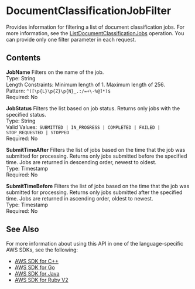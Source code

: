 # DocumentClassificationJobFilter<a name="API_DocumentClassificationJobFilter"></a>

Provides information for filtering a list of document classification jobs\. For more information, see the [ListDocumentClassificationJobs](API_ListDocumentClassificationJobs.md) operation\. You can provide only one filter parameter in each request\.

## Contents<a name="API_DocumentClassificationJobFilter_Contents"></a>

 **JobName**   <a name="comprehend-Type-DocumentClassificationJobFilter-JobName"></a>
Filters on the name of the job\.  
Type: String  
Length Constraints: Minimum length of 1\. Maximum length of 256\.  
Pattern: `^([\p{L}\p{Z}\p{N}_.:/=+\-%@]*)$`   
Required: No

 **JobStatus**   <a name="comprehend-Type-DocumentClassificationJobFilter-JobStatus"></a>
Filters the list based on job status\. Returns only jobs with the specified status\.  
Type: String  
Valid Values:` SUBMITTED | IN_PROGRESS | COMPLETED | FAILED | STOP_REQUESTED | STOPPED`   
Required: No

 **SubmitTimeAfter**   <a name="comprehend-Type-DocumentClassificationJobFilter-SubmitTimeAfter"></a>
Filters the list of jobs based on the time that the job was submitted for processing\. Returns only jobs submitted before the specified time\. Jobs are returned in descending order, newest to oldest\.  
Type: Timestamp  
Required: No

 **SubmitTimeBefore**   <a name="comprehend-Type-DocumentClassificationJobFilter-SubmitTimeBefore"></a>
Filters the list of jobs based on the time that the job was submitted for processing\. Returns only jobs submitted after the specified time\. Jobs are returned in ascending order, oldest to newest\.  
Type: Timestamp  
Required: No

## See Also<a name="API_DocumentClassificationJobFilter_SeeAlso"></a>

For more information about using this API in one of the language\-specific AWS SDKs, see the following:
+  [AWS SDK for C\+\+](https://docs.aws.amazon.com/goto/SdkForCpp/comprehend-2017-11-27/DocumentClassificationJobFilter) 
+  [AWS SDK for Go](https://docs.aws.amazon.com/goto/SdkForGoV1/comprehend-2017-11-27/DocumentClassificationJobFilter) 
+  [AWS SDK for Java](https://docs.aws.amazon.com/goto/SdkForJava/comprehend-2017-11-27/DocumentClassificationJobFilter) 
+  [AWS SDK for Ruby V2](https://docs.aws.amazon.com/goto/SdkForRubyV2/comprehend-2017-11-27/DocumentClassificationJobFilter) 